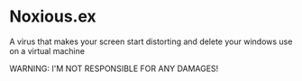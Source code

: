 # Noxious.ex
A virus that makes your screen start distorting
and delete your windows
use on a virtual machine

WARNING: I'M NOT RESPONSIBLE FOR ANY DAMAGES!
